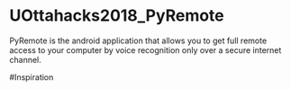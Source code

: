 # UOttahacks2018_PyRemote

PyRemote is the android application that allows you to get full remote access to your computer by voice recognition only over a secure internet channel.

#Inspiration
